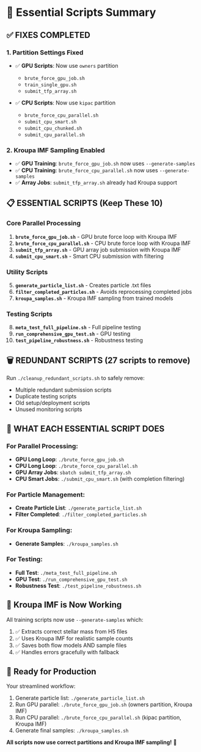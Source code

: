 # 🎯 Essential Scripts Summary

## ✅ **FIXES COMPLETED**

### 1. **Partition Settings Fixed** 
- ✅ **GPU Scripts**: Now use `owners` partition
  - `brute_force_gpu_job.sh` 
  - `train_single_gpu.sh`
  - `submit_tfp_array.sh`

- ✅ **CPU Scripts**: Now use `kipac` partition  
  - `brute_force_cpu_parallel.sh`
  - `submit_cpu_smart.sh` 
  - `submit_cpu_chunked.sh`
  - `submit_cpu_parallel.sh`

### 2. **Kroupa IMF Sampling Enabled**
- ✅ **GPU Training**: `brute_force_gpu_job.sh` now uses `--generate-samples`
- ✅ **CPU Training**: `brute_force_cpu_parallel.sh` now uses `--generate-samples`
- ✅ **Array Jobs**: `submit_tfp_array.sh` already had Kroupa support

## 📋 **ESSENTIAL SCRIPTS (Keep These 10)**

### **Core Parallel Processing**
1. **`brute_force_gpu_job.sh`** - GPU brute force loop with Kroupa IMF
2. **`brute_force_cpu_parallel.sh`** - CPU brute force loop with Kroupa IMF  
3. **`submit_tfp_array.sh`** - GPU array job submission with Kroupa IMF
4. **`submit_cpu_smart.sh`** - Smart CPU submission with filtering

### **Utility Scripts**
5. **`generate_particle_list.sh`** - Creates particle .txt files
6. **`filter_completed_particles.sh`** - Avoids reprocessing completed jobs
7. **`kroupa_samples.sh`** - Kroupa IMF sampling from trained models

### **Testing Scripts**  
8. **`meta_test_full_pipeline.sh`** - Full pipeline testing
9. **`run_comprehensive_gpu_test.sh`** - GPU testing
10. **`test_pipeline_robustness.sh`** - Robustness testing

## 🗑️ **REDUNDANT SCRIPTS (27 scripts to remove)**

Run `./cleanup_redundant_scripts.sh` to safely remove:
- Multiple redundant submission scripts
- Duplicate testing scripts  
- Old setup/deployment scripts
- Unused monitoring scripts

## 🎯 **WHAT EACH ESSENTIAL SCRIPT DOES**

### **For Parallel Processing:**
- **GPU Long Loop**: `./brute_force_gpu_job.sh` 
- **CPU Long Loop**: `./brute_force_cpu_parallel.sh`
- **GPU Array Jobs**: `sbatch submit_tfp_array.sh`
- **CPU Smart Jobs**: `./submit_cpu_smart.sh` (with completion filtering)

### **For Particle Management:**
- **Create Particle List**: `./generate_particle_list.sh`
- **Filter Completed**: `./filter_completed_particles.sh`

### **For Kroupa Sampling:**
- **Generate Samples**: `./kroupa_samples.sh`

### **For Testing:**
- **Full Test**: `./meta_test_full_pipeline.sh`
- **GPU Test**: `./run_comprehensive_gpu_test.sh`  
- **Robustness Test**: `./test_pipeline_robustness.sh`

## 🌟 **Kroupa IMF is Now Working**

All training scripts now use `--generate-samples` which:
1. ✅ Extracts correct stellar mass from H5 files
2. ✅ Uses Kroupa IMF for realistic sample counts
3. ✅ Saves both flow models AND sample files
4. ✅ Handles errors gracefully with fallback

## 🚀 **Ready for Production**

Your streamlined workflow:
1. Generate particle list: `./generate_particle_list.sh`
2. Run GPU parallel: `./brute_force_gpu_job.sh` (owners partition, Kroupa IMF)
3. Run CPU parallel: `./brute_force_cpu_parallel.sh` (kipac partition, Kroupa IMF)
4. Generate final samples: `./kroupa_samples.sh`

**All scripts now use correct partitions and Kroupa IMF sampling!** 🎯

